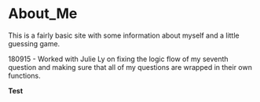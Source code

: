 # About_Me

This is a fairly basic site with some information about myself and a little guessing game.

180915 - Worked with Julie Ly on fixing the logic flow of my seventh question and making sure that all of my questions are wrapped in their own functions. 

**Test**